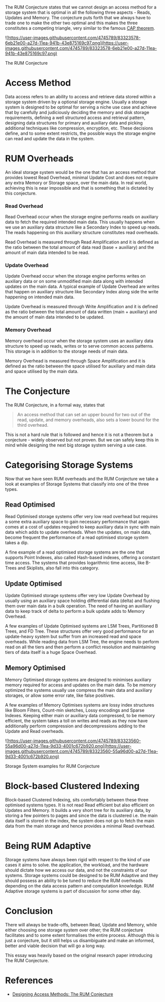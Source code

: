 The RUM Conjecture states that we cannot design an access method for a storage system that is optimal in all the following three aspects - Reads, Updates and Memory. The conjecture puts forth that we always have to trade one to make the other two optimal and this makes the three constitutes a competing triangle, very similar to the famous [CAP theorem](https://en.wikipedia.org/wiki/CAP_theorem).

![https://user-images.githubusercontent.com/4745789/83323578-6eb21e00-a27d-11ea-941b-43e875169c97.png](https://user-images.githubusercontent.com/4745789/83323578-6eb21e00-a27d-11ea-941b-43e875169c97.png)

The RUM Conjecture

# Access Method

Data access refers to an ability to access and retrieve data stored within a storage system driven by a optional storage engine. Usually a storage system is designed to be optimal for serving a niche use case and achieve that by carefully and judiciously deciding the memory and disk storage requirements, defining a well structured access and retrieval pattern, designing data structures for primary and auxiliary data and picking additional techniques like compression, encryption, etc. These decisions define, and to some extent restricts, the possible ways the storage engine can read and update the data in the system.

# RUM Overheads

An ideal storage system would be the one that has an access method that provides lowest Read Overhead, minimal Update Cost and does not require any extra Memory or Storage space, over the main data. In real world, achieving this is near impossible and that is something that is dictated by this conjecture.

### Read Overhead

Read Overhead occur when the storage engine performs reads on auxiliary data to fetch the required intended main data. This usually happens when we use an auxiliary data structure like a Secondary Index to speed up reads. The reads happening on this auxiliary structure constitutes read overheads.

Read Overhead is measured through Read Amplification and it is defined as the ratio between the total amount of data read (base + auxiliary) and the amount of main data intended to be read.

### Update Overhead

Update Overhead occur when the storage engine performs writes on auxiliary data or on some unmodified main data along with intended updates on the main data. A typical example of Update Overhead are writes that happen on auxiliary structure like Secondary Index along side the write happening on intended main data. 

Update Overhead is measured through Write Amplification and it is defined as the ratio between the total amount of data written (main + auxiliary) and the amount of main data intended to be updated.

### Memory Overhead

Memory overhead occur when the storage system uses an auxiliary data structure to speed up reads, writes or to serve common access patterns. This storage is in addition to the storage needs of main data.

Memory Overhead is measured through Space Amplification and it is defined as the ratio between the space utilised for auxiliary and main data and space utilised by the main data. 

# The Conjecture

The RUM Conjecture, in a formal way, states that

> An access method that can set an upper bound for two out of the read, update, and memory overheads, also sets a lower bound for the third overhead.

This is not a hard rule that is followed and hence it is not a theorem but a conjecture - widely observed but not proven. But we can safely keep this in mind while designing the next big storage system serving a use case.

# Categorising Storage Systems

Now that we have seen RUM overheads and the RUM Conjecture we take a look at examples of Storage Systems that classify into one of the three types.

## Read Optimised

Read Optimised storage systems offer very low read overhead but requires a some extra auxiliary space to gain necessary performance that again comes at a cost of updates required to keep auxiliary data in sync with main data which adds to update overheads. When the updates, on main data, become frequent the performance of a read optimised storage system takes a dip.

A fine example of a read optimised storage systems are the one that supports Point Indexes, also called Hash-based indexes, offering a constant time access. The systems that provides logarithmic time access, like B-Trees and Skiplists, also fall into this category.

## Update Optimised

Update Optimised storage systems offer very low Update Overhead by usually using an auxiliary space holding differential data (delta) and flushing them over main data in a bulk operation. The need of having an auxiliary data to keep track of delta to perform a bulk update adds to Memory Overhead.

A few examples of Update Optimised systems are LSM Trees, Partitioned B Trees, and FD Tree. These structures offer very good performance for an update-heavy system but suffer from an increased read and space overheads. While reading data from LSM Tree, the engine needs to perform read on all the tiers and then perform a conflict resolution and maintaining tiers of data itself is a huge Space Overhead.

## Memory Optimised

Memory Optimised storage systems are designed to minimises auxiliary memory required for access and updates on the main data. To be memory optimized the systems usually use compress the main data and auxiliary storages, or allow some error rate, like false positives.

A few examples of Memory Optimises systems are lossy index structures like Bloom Filters, Count-min sketches, Lossy encodings and Sparse Indexes. Keeping either main or auxiliary data compressed, to be memory efficient, the system takes a toll on writes and reads as they now have additionally perform compression and decompressions adding to the Update and Read overheads.

![https://user-images.githubusercontent.com/4745789/83323560-55a96d00-a27d-11ea-9d33-4001c672b920.png](https://user-images.githubusercontent.com/4745789/83323560-55a96d00-a27d-11ea-9d33-4001c672b920.png)

Storage System examples for RUM Conjecture

# Block-based Clustered Indexing

Block-based Clustered Indexing, sits comfortably between these three optimised systems types. It is not read Read efficient but also efficient on Updates and Memory. It builds a very short tree for its auxiliary data, by storing a few pointers to pages and since the data is clustered i.e. the main data itself is stored in the index,  the system does not go to fetch the main data from the main storage and hence provides a minimal Read overhead.

# Being RUM Adaptive

Storage systems have always been rigid with respect to the kind of use cases it aims to solve. the application, the workload, and the hardware should dictate how we access our data, and not the constraints of our systems. Storage systems could be designed to be RUM Adaptive and they should possess an ability to be tuned to reduce the RUM overheads depending on the data access pattern and computation knowledge. RUM Adaptive storage systems is part of discussion for some other day.

# Conclusion

There will always be trade-offs, between Read, Update and Memory, while either choosing one storage system over other; the RUM conjecture facilitates and to some extent formalises the entire process. Although this is just a conjecture, but it still helps us disambiguate and make an informed, better and viable decision that will go a long way.

This essay was heavily based on the original research paper introducing The RUM Conjecture.

# References

- [Designing Access Methods: The RUM Conjecture](https://stratos.seas.harvard.edu/files/stratos/files/rum.pdf)
